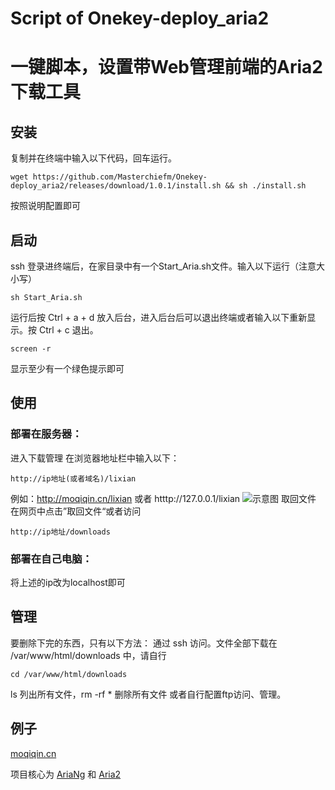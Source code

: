 # Script of Onekey-deploy_aria2
# 一键脚本，设置带Web管理前端的Aria2下载工具

## 安装
复制并在终端中输入以下代码，回车运行。
```
wget https://github.com/Masterchiefm/Onekey-deploy_aria2/releases/download/1.0.1/install.sh && sh ./install.sh
```
按照说明配置即可

## 启动
ssh 登录进终端后，在家目录中有一个Start_Aria.sh文件。输入以下运行（注意大小写）
```
sh Start_Aria.sh
```
运行后按 Ctrl + a + d 放入后台，进入后台后可以退出终端或者输入以下重新显示。按 Ctrl + c 退出。
```
screen -r
```
显示至少有一个绿色提示即可


## 使用
### 部署在服务器：
进入下载管理
在浏览器地址栏中输入以下：
```
http://ip地址(或者域名)/lixian 
```
例如：http://moqiqin.cn/lixian 或者 htttp://127.0.0.1/lixian
![示意图](http://123.207.125.121/wp-content/uploads/2019/02/ariang.png)
取回文件
在网页中点击”取回文件“或者访问
```
http://ip地址/downloads 
```
### 部署在自己电脑：
将上述的ip改为localhost即可

## 管理
要删除下完的东西，只有以下方法：
通过 ssh 访问。文件全部下载在 /var/www/html/downloads 中，请自行
```
cd /var/www/html/downloads
```
ls 列出所有文件，rm -rf * 删除所有文件
或者自行配置ftp访问、管理。


## 例子
[moqiqin.cn](http://moqiqin.cn/lixian)

项目核心为
[AriaNg](https://github.com/mayswind/AriaNg) 和 [Aria2](https://github.com/aria2/aria2)
